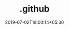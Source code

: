 ---
title: ".github"
date: 2019-07-02T18:00:14+05:30
type: "organisations"
org_name: "Microsoft Docs"
repo_desc: "Default Community Health Files for the MicrosoftDocs organization on GitHub"
repo_link: https://github.com/MicrosoftDocs/.github
---